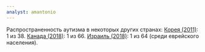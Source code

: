 ```yaml
---
analyst: amantonio
---
```


Распространенность аутизма в некоторых других странах:
[Корея (2011)](https://www.ncbi.nlm.nih.gov/pubmed/21558103): 1 из 38.
[Канада (2018)](https://www.canada.ca/en/public-health/services/publications/diseases-conditions/autism-spectrum-disorder-children-youth-canada-2018.html): 1 из 66.
[Израиль (2018)](https://www.ncbi.nlm.nih.gov/pubmed/29388003): 1 из 64 (среди еврейского населения).
